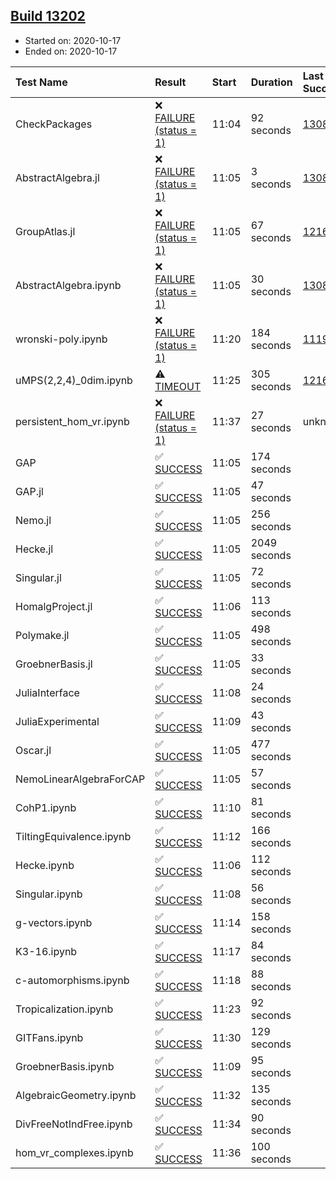 ## [Build 13202](https://oscarci.mathematik.uni-kl.de/job/oscar/13202/)

* Started on: 2020-10-17
* Ended on: 2020-10-17

| Test Name    | Result | Start | Duration | Last Success | First Failure |
|:-------------|:-------|:------|:---------|:-------------|:--------------|
| CheckPackages | ❌ [FAILURE (status = 1)](https://oscarci.mathematik.uni-kl.de/job/oscar/13202/artifact/logs/build-13202/CheckPackages.log) | 11:04 | 92 seconds | [13085](https://oscarci.mathematik.uni-kl.de/job/oscar/13085/) | [13086](https://oscarci.mathematik.uni-kl.de/job/oscar/13086/) |
| AbstractAlgebra.jl | ❌ [FAILURE (status = 1)](https://oscarci.mathematik.uni-kl.de/job/oscar/13202/artifact/logs/build-13202/AbstractAlgebra.jl.log) | 11:05 | 3 seconds | [13085](https://oscarci.mathematik.uni-kl.de/job/oscar/13085/) | [13086](https://oscarci.mathematik.uni-kl.de/job/oscar/13086/) |
| GroupAtlas.jl | ❌ [FAILURE (status = 1)](https://oscarci.mathematik.uni-kl.de/job/oscar/13202/artifact/logs/build-13202/GroupAtlas.jl.log) | 11:05 | 67 seconds | [12167](https://oscarci.mathematik.uni-kl.de/job/oscar/12167/) | [12168](https://oscarci.mathematik.uni-kl.de/job/oscar/12168/) |
| AbstractAlgebra.ipynb | ❌ [FAILURE (status = 1)](https://oscarci.mathematik.uni-kl.de/job/oscar/13202/artifact/logs/build-13202/AbstractAlgebra.ipynb.log) | 11:05 | 30 seconds | [13085](https://oscarci.mathematik.uni-kl.de/job/oscar/13085/) | [13086](https://oscarci.mathematik.uni-kl.de/job/oscar/13086/) |
| wronski-poly.ipynb | ❌ [FAILURE (status = 1)](https://oscarci.mathematik.uni-kl.de/job/oscar/13202/artifact/logs/build-13202/wronski-poly.ipynb.log) | 11:20 | 184 seconds | [11192](https://oscarci.mathematik.uni-kl.de/job/oscar/11192/) | [11193](https://oscarci.mathematik.uni-kl.de/job/oscar/11193/) |
| uMPS(2,2,4)_0dim.ipynb | ⚠ [TIMEOUT](https://oscarci.mathematik.uni-kl.de/job/oscar/13202/artifact/logs/build-13202/uMPS-2-2-4-_0dim.ipynb.log) | 11:25 | 305 seconds | [12167](https://oscarci.mathematik.uni-kl.de/job/oscar/12167/) | [12168](https://oscarci.mathematik.uni-kl.de/job/oscar/12168/) |
| persistent_hom_vr.ipynb | ❌ [FAILURE (status = 1)](https://oscarci.mathematik.uni-kl.de/job/oscar/13202/artifact/logs/build-13202/persistent_hom_vr.ipynb.log) | 11:37 | 27 seconds | unknown | unknown |
| GAP | ✅ [SUCCESS](https://oscarci.mathematik.uni-kl.de/job/oscar/13202/artifact/logs/build-13202/GAP.log) | 11:05 | 174 seconds |  |  |
| GAP.jl | ✅ [SUCCESS](https://oscarci.mathematik.uni-kl.de/job/oscar/13202/artifact/logs/build-13202/GAP.jl.log) | 11:05 | 47 seconds |  |  |
| Nemo.jl | ✅ [SUCCESS](https://oscarci.mathematik.uni-kl.de/job/oscar/13202/artifact/logs/build-13202/Nemo.jl.log) | 11:05 | 256 seconds |  |  |
| Hecke.jl | ✅ [SUCCESS](https://oscarci.mathematik.uni-kl.de/job/oscar/13202/artifact/logs/build-13202/Hecke.jl.log) | 11:05 | 2049 seconds |  |  |
| Singular.jl | ✅ [SUCCESS](https://oscarci.mathematik.uni-kl.de/job/oscar/13202/artifact/logs/build-13202/Singular.jl.log) | 11:05 | 72 seconds |  |  |
| HomalgProject.jl | ✅ [SUCCESS](https://oscarci.mathematik.uni-kl.de/job/oscar/13202/artifact/logs/build-13202/HomalgProject.jl.log) | 11:06 | 113 seconds |  |  |
| Polymake.jl | ✅ [SUCCESS](https://oscarci.mathematik.uni-kl.de/job/oscar/13202/artifact/logs/build-13202/Polymake.jl.log) | 11:05 | 498 seconds |  |  |
| GroebnerBasis.jl | ✅ [SUCCESS](https://oscarci.mathematik.uni-kl.de/job/oscar/13202/artifact/logs/build-13202/GroebnerBasis.jl.log) | 11:05 | 33 seconds |  |  |
| JuliaInterface | ✅ [SUCCESS](https://oscarci.mathematik.uni-kl.de/job/oscar/13202/artifact/logs/build-13202/JuliaInterface.log) | 11:08 | 24 seconds |  |  |
| JuliaExperimental | ✅ [SUCCESS](https://oscarci.mathematik.uni-kl.de/job/oscar/13202/artifact/logs/build-13202/JuliaExperimental.log) | 11:09 | 43 seconds |  |  |
| Oscar.jl | ✅ [SUCCESS](https://oscarci.mathematik.uni-kl.de/job/oscar/13202/artifact/logs/build-13202/Oscar.jl.log) | 11:05 | 477 seconds |  |  |
| NemoLinearAlgebraForCAP | ✅ [SUCCESS](https://oscarci.mathematik.uni-kl.de/job/oscar/13202/artifact/logs/build-13202/NemoLinearAlgebraForCAP.log) | 11:05 | 57 seconds |  |  |
| CohP1.ipynb | ✅ [SUCCESS](https://oscarci.mathematik.uni-kl.de/job/oscar/13202/artifact/logs/build-13202/CohP1.ipynb.log) | 11:10 | 81 seconds |  |  |
| TiltingEquivalence.ipynb | ✅ [SUCCESS](https://oscarci.mathematik.uni-kl.de/job/oscar/13202/artifact/logs/build-13202/TiltingEquivalence.ipynb.log) | 11:12 | 166 seconds |  |  |
| Hecke.ipynb | ✅ [SUCCESS](https://oscarci.mathematik.uni-kl.de/job/oscar/13202/artifact/logs/build-13202/Hecke.ipynb.log) | 11:06 | 112 seconds |  |  |
| Singular.ipynb | ✅ [SUCCESS](https://oscarci.mathematik.uni-kl.de/job/oscar/13202/artifact/logs/build-13202/Singular.ipynb.log) | 11:08 | 56 seconds |  |  |
| g-vectors.ipynb | ✅ [SUCCESS](https://oscarci.mathematik.uni-kl.de/job/oscar/13202/artifact/logs/build-13202/g-vectors.ipynb.log) | 11:14 | 158 seconds |  |  |
| K3-16.ipynb | ✅ [SUCCESS](https://oscarci.mathematik.uni-kl.de/job/oscar/13202/artifact/logs/build-13202/K3-16.ipynb.log) | 11:17 | 84 seconds |  |  |
| c-automorphisms.ipynb | ✅ [SUCCESS](https://oscarci.mathematik.uni-kl.de/job/oscar/13202/artifact/logs/build-13202/c-automorphisms.ipynb.log) | 11:18 | 88 seconds |  |  |
| Tropicalization.ipynb | ✅ [SUCCESS](https://oscarci.mathematik.uni-kl.de/job/oscar/13202/artifact/logs/build-13202/Tropicalization.ipynb.log) | 11:23 | 92 seconds |  |  |
| GITFans.ipynb | ✅ [SUCCESS](https://oscarci.mathematik.uni-kl.de/job/oscar/13202/artifact/logs/build-13202/GITFans.ipynb.log) | 11:30 | 129 seconds |  |  |
| GroebnerBasis.ipynb | ✅ [SUCCESS](https://oscarci.mathematik.uni-kl.de/job/oscar/13202/artifact/logs/build-13202/GroebnerBasis.ipynb.log) | 11:09 | 95 seconds |  |  |
| AlgebraicGeometry.ipynb | ✅ [SUCCESS](https://oscarci.mathematik.uni-kl.de/job/oscar/13202/artifact/logs/build-13202/AlgebraicGeometry.ipynb.log) | 11:32 | 135 seconds |  |  |
| DivFreeNotIndFree.ipynb | ✅ [SUCCESS](https://oscarci.mathematik.uni-kl.de/job/oscar/13202/artifact/logs/build-13202/DivFreeNotIndFree.ipynb.log) | 11:34 | 90 seconds |  |  |
| hom_vr_complexes.ipynb | ✅ [SUCCESS](https://oscarci.mathematik.uni-kl.de/job/oscar/13202/artifact/logs/build-13202/hom_vr_complexes.ipynb.log) | 11:36 | 100 seconds |  |  |
